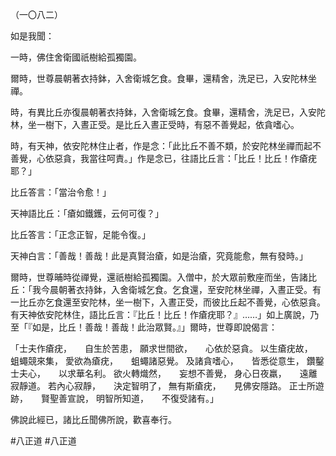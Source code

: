 （一〇八二）

如是我聞：

一時，佛住舍衛國祇樹給孤獨園。

爾時，世尊晨朝著衣持鉢，入舍衛城乞食。食畢，還精舍，洗足已，入安陀林坐禪。

時，有異比丘亦復晨朝著衣持鉢，入舍衛城乞食。食畢，還精舍，洗足已，入安陀林，坐一樹下，入晝正受。是比丘入晝正受時，有惡不善覺起，依貪嗜心。

時，有天神，依安陀林住止者，作是念：「此比丘不善不類，於安陀林坐禪而起不善覺，心依惡貪，我當往呵責。」作是念已，往語比丘言：「比丘！比丘！作瘡疣耶？」

比丘答言：「當治令愈！」

天神語比丘：「瘡如鐵鑊，云何可復？」

比丘答言：「正念正智，足能令復。」

天神白言：「善哉！善哉！此是真賢治瘡，如是治瘡，究竟能愈，無有發時。」

爾時，世尊晡時從禪覺，還祇樹給孤獨園。入僧中，於大眾前敷座而坐，告諸比丘：「我今晨朝著衣持鉢，入舍衛城乞食。乞食還，至安陀林坐禪，入晝正受。有一比丘亦乞食還至安陀林，坐一樹下，入晝正受，而彼比丘起不善覺，心依惡貪。有天神依安陀林住，語比丘言：『比丘！比丘！作瘡疣耶？』……」如上廣說，乃至「『如是，比丘！善哉！善哉！此治眾賢。』」爾時，世尊即說偈言：

「士夫作瘡疣，　　自生於苦患，
願求世間欲，　　心依於惡貪。
以生瘡疣故，　　蛆蠅競來集，
愛欲為瘡疣，　　蛆蠅諸惡覺。
及諸貪嗜心，　　皆悉從意生，
鑽鑿士夫心，　　以求華名利。
欲火轉熾然，　　妄想不善覺，
身心日夜羸，　　遠離寂靜道。
若內心寂靜，　　決定智明了，
無有斯瘡疣，　　見佛安隱路。
正士所遊跡，　　賢聖善宣說，
明智所知道，　　不復受諸有。」

佛說此經已，諸比丘聞佛所說，歡喜奉行。





#八正道
#八正道
